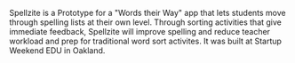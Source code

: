 Spellzite is a Prototype for a "Words their Way" app that lets students move through spelling lists at their own level. Through sorting activities that give immediate feedback, Spellzite will improve spelling and reduce teacher workload and prep for traditional word sort activites.  It was built at Startup Weekend EDU in Oakland. 


